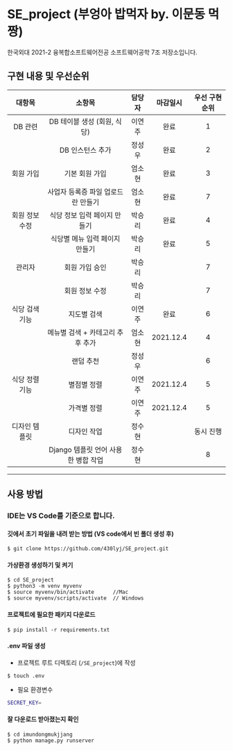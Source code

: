 # SE_project (부엉아 밥먹자 by. 이문동 먹짱)
한국외대 2021-2 융복합소프트웨어전공 소프트웨어공학 7조 저장소입니다. 

## 구현 내용 및 우선순위
|     대항목     |       소항목       |     담당자     |   마감일시    |우선 구현 순위|
| :---: | :---: | :---: | :---: | :---:|
| DB 관련 | DB 테이블 생성 (회원, 식당) | 이연주 | 완료 |1|
|        | DB 인스턴스 추가 |정성우| 완료 |2|
|  회원 가입 | 기본 회원 가입 |엄소현| 완료 |3|
|         |  사업자 등록증 파일 업로드 란 만들기 |엄소현| 완료        |7|
|  회원 정보 수정 | 식당 정보 입력 페이지 만들기 |박승리|완료|4|
|          |  식당별 메뉴 입력 페이지 만들기 |박승리|완료|5|
|  관리자 |  회원 가입 승인 |박승리|   |7|
|       |   회원 정보 수정 |박승리|           |7|
| 식당 검색 기능 | 지도별 검색 | 이연주 | 완료 |6|
|| 메뉴별 검색 + 카테고리 추후 추가 |엄소현| 2021.12.4 |4|
|| 랜덤 추천 |정성우| |6|
| 식당 정렬 기능 | 별점별 정렬 | 이연주 | 2021.12.4 |5|
| | 가격별 정렬 | 이연주| 2021.12.4 |5|
| 디자인 템플릿| 디자인 작업 | 정수현| |동시 진행|
| | Django 템플릿 언어 사용한 병합 작업 |정수현| |8|

* * *

## 사용 방법 
### IDE는 VS Code를 기준으로 합니다.
  
#### 깃에서 초기 파일을 내려 받는 방법 (VS code에서 빈 폴더 생성 후)
```
$ git clone https://github.com/430lyj/SE_project.git
```
#### 가상환경 생성하기 및 켜기
```
$ cd SE_project
$ python3 -m venv myvenv
$ source myvenv/bin/activate      //Mac
$ source myvenv/scripts/activate  // Windows
```
#### 프로젝트에 필요한 패키지 다운로드
```
$ pip install -r requirements.txt
```
#### .env 파일 생성 
  - 프로젝트 루트 디렉토리 (`/SE_project`)에 작성
```
$ touch .env
```
  - 필요 환경변수
  ```bash
  SECRET_KEY=
  ```
#### 잘 다운로드 받아졌는지 확인
```
$ cd imundongmukjjang
$ python manage.py runserver
```
